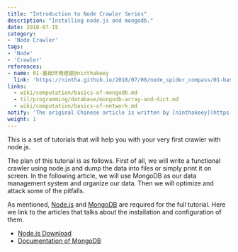 ```yaml
---
title: "Introduction to Node Crawler Series"
description: "Installing node.js and mongodb."
date: 2018-07-15
category:
- 'Node Crawler'
tags:
- 'Node'
- 'Crawler'
references:
- name: 01-基础环境搭建@ninthakeey
  link: 'https://nintha.github.io/2018/07/08/node_spider_compass/01-base_env/'
links:
  - wiki/computation/basics-of-mongodb.md
  - til/programming/database/mongodb-array-and-dict.md
  - wiki/computation/basics-of-network.md
notify: 'The original Chinese article is written by [ninthakeey](https://github.com/nintha). It has been translated and remixed by Datumorphism'
weight: 1
---
```



This is a set of tutorials that will help you with your very first crawler with node.js.

The plan of this tutorial is as follows. First of all, we will write a functional crawler using node.js and dump the data into files or simply print it on screen. In the following article, we will use MongoDB as our data management system and organize our data. Then we will optimize and attack some of the pitfalls.

As mentioned, [Node.js](https://nodejs.org/en/) and [MongoDB](https://www.mongodb.com/) are required for the full tutorial. Here we link to the articles that talks about the installation and configuration of them.

- [Node.js Download](https://nodejs.org/en/download/)
- [Documentation of MongoDB](https://docs.mongodb.com/)

